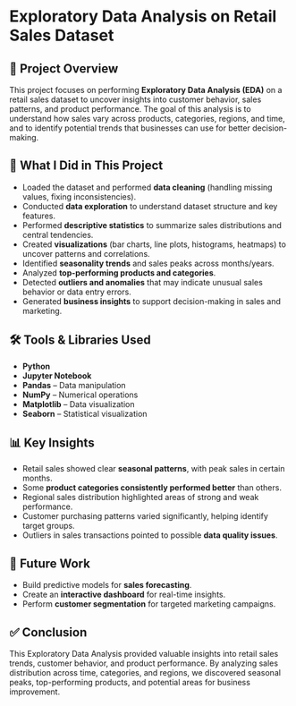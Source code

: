 # Exploratory Data Analysis on Retail Sales Dataset  

## 📌 Project Overview  
This project focuses on performing **Exploratory Data Analysis (EDA)** on a retail sales dataset to uncover insights into customer behavior, sales patterns, and product performance. The goal of this analysis is to understand how sales vary across products, categories, regions, and time, and to identify potential trends that businesses can use for better decision-making.  

## 🎯 What I Did in This Project  
- Loaded the dataset and performed **data cleaning** (handling missing values, fixing inconsistencies).  
- Conducted **data exploration** to understand dataset structure and key features.  
- Performed **descriptive statistics** to summarize sales distributions and central tendencies.  
- Created **visualizations** (bar charts, line plots, histograms, heatmaps) to uncover patterns and correlations.  
- Identified **seasonality trends** and sales peaks across months/years.  
- Analyzed **top-performing products and categories**.  
- Detected **outliers and anomalies** that may indicate unusual sales behavior or data entry errors.  
- Generated **business insights** to support decision-making in sales and marketing.  


## 🛠️ Tools & Libraries Used  
- **Python**  
- **Jupyter Notebook**  
- **Pandas** – Data manipulation  
- **NumPy** – Numerical operations  
- **Matplotlib** – Data visualization  
- **Seaborn** – Statistical visualization  

## 📊 Key Insights  
- Retail sales showed clear **seasonal patterns**, with peak sales in certain months.  
- Some **product categories consistently performed better** than others.  
- Regional sales distribution highlighted areas of strong and weak performance.  
- Customer purchasing patterns varied significantly, helping identify target groups.  
- Outliers in sales transactions pointed to possible **data quality issues**.  


## 📌 Future Work  
- Build predictive models for **sales forecasting**.  
- Create an **interactive dashboard** for real-time insights.  
- Perform **customer segmentation** for targeted marketing campaigns.


## ✅ Conclusion
This Exploratory Data Analysis provided valuable insights into retail sales trends, customer behavior, and product performance. By analyzing sales distribution across time, categories, and regions, we discovered seasonal peaks, top-performing products, and potential areas for business improvement.